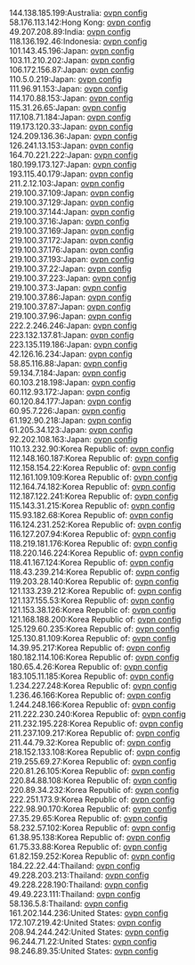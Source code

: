 144.138.185.199:Australia: [ovpn config](vpn/144_138_185_199.ovpn)  
58.176.113.142:Hong Kong: [ovpn config](vpn/58_176_113_142.ovpn)  
49.207.208.89:India: [ovpn config](vpn/49_207_208_89.ovpn)  
118.136.192.46:Indonesia: [ovpn config](vpn/118_136_192_46.ovpn)  
101.143.45.196:Japan: [ovpn config](vpn/101_143_45_196.ovpn)  
103.11.210.202:Japan: [ovpn config](vpn/103_11_210_202.ovpn)  
106.172.156.87:Japan: [ovpn config](vpn/106_172_156_87.ovpn)  
110.5.0.219:Japan: [ovpn config](vpn/110_5_0_219.ovpn)  
111.96.91.153:Japan: [ovpn config](vpn/111_96_91_153.ovpn)  
114.170.88.153:Japan: [ovpn config](vpn/114_170_88_153.ovpn)  
115.31.26.65:Japan: [ovpn config](vpn/115_31_26_65.ovpn)  
117.108.71.184:Japan: [ovpn config](vpn/117_108_71_184.ovpn)  
119.173.120.33:Japan: [ovpn config](vpn/119_173_120_33.ovpn)  
124.209.136.36:Japan: [ovpn config](vpn/124_209_136_36.ovpn)  
126.241.13.153:Japan: [ovpn config](vpn/126_241_13_153.ovpn)  
164.70.221.222:Japan: [ovpn config](vpn/164_70_221_222.ovpn)  
180.199.173.127:Japan: [ovpn config](vpn/180_199_173_127.ovpn)  
193.115.40.179:Japan: [ovpn config](vpn/193_115_40_179.ovpn)  
211.2.12.103:Japan: [ovpn config](vpn/211_2_12_103.ovpn)  
219.100.37.109:Japan: [ovpn config](vpn/219_100_37_109.ovpn)  
219.100.37.129:Japan: [ovpn config](vpn/219_100_37_129.ovpn)  
219.100.37.144:Japan: [ovpn config](vpn/219_100_37_144.ovpn)  
219.100.37.16:Japan: [ovpn config](vpn/219_100_37_16.ovpn)  
219.100.37.169:Japan: [ovpn config](vpn/219_100_37_169.ovpn)  
219.100.37.172:Japan: [ovpn config](vpn/219_100_37_172.ovpn)  
219.100.37.176:Japan: [ovpn config](vpn/219_100_37_176.ovpn)  
219.100.37.193:Japan: [ovpn config](vpn/219_100_37_193.ovpn)  
219.100.37.22:Japan: [ovpn config](vpn/219_100_37_22.ovpn)  
219.100.37.223:Japan: [ovpn config](vpn/219_100_37_223.ovpn)  
219.100.37.3:Japan: [ovpn config](vpn/219_100_37_3.ovpn)  
219.100.37.86:Japan: [ovpn config](vpn/219_100_37_86.ovpn)  
219.100.37.87:Japan: [ovpn config](vpn/219_100_37_87.ovpn)  
219.100.37.96:Japan: [ovpn config](vpn/219_100_37_96.ovpn)  
222.2.246.246:Japan: [ovpn config](vpn/222_2_246_246.ovpn)  
223.132.137.81:Japan: [ovpn config](vpn/223_132_137_81.ovpn)  
223.135.119.186:Japan: [ovpn config](vpn/223_135_119_186.ovpn)  
42.126.16.234:Japan: [ovpn config](vpn/42_126_16_234.ovpn)  
58.85.116.88:Japan: [ovpn config](vpn/58_85_116_88.ovpn)  
59.134.7.184:Japan: [ovpn config](vpn/59_134_7_184.ovpn)  
60.103.218.198:Japan: [ovpn config](vpn/60_103_218_198.ovpn)  
60.112.93.172:Japan: [ovpn config](vpn/60_112_93_172.ovpn)  
60.120.84.177:Japan: [ovpn config](vpn/60_120_84_177.ovpn)  
60.95.7.226:Japan: [ovpn config](vpn/60_95_7_226.ovpn)  
61.192.90.218:Japan: [ovpn config](vpn/61_192_90_218.ovpn)  
61.205.34.123:Japan: [ovpn config](vpn/61_205_34_123.ovpn)  
92.202.108.163:Japan: [ovpn config](vpn/92_202_108_163.ovpn)  
110.13.232.90:Korea Republic of: [ovpn config](vpn/110_13_232_90.ovpn)  
112.148.160.187:Korea Republic of: [ovpn config](vpn/112_148_160_187.ovpn)  
112.158.154.22:Korea Republic of: [ovpn config](vpn/112_158_154_22.ovpn)  
112.161.109.109:Korea Republic of: [ovpn config](vpn/112_161_109_109.ovpn)  
112.164.74.182:Korea Republic of: [ovpn config](vpn/112_164_74_182.ovpn)  
112.187.122.241:Korea Republic of: [ovpn config](vpn/112_187_122_241.ovpn)  
115.143.31.215:Korea Republic of: [ovpn config](vpn/115_143_31_215.ovpn)  
115.93.182.68:Korea Republic of: [ovpn config](vpn/115_93_182_68.ovpn)  
116.124.231.252:Korea Republic of: [ovpn config](vpn/116_124_231_252.ovpn)  
116.127.207.94:Korea Republic of: [ovpn config](vpn/116_127_207_94.ovpn)  
118.219.181.176:Korea Republic of: [ovpn config](vpn/118_219_181_176.ovpn)  
118.220.146.224:Korea Republic of: [ovpn config](vpn/118_220_146_224.ovpn)  
118.41.167.124:Korea Republic of: [ovpn config](vpn/118_41_167_124.ovpn)  
118.43.239.214:Korea Republic of: [ovpn config](vpn/118_43_239_214.ovpn)  
119.203.28.140:Korea Republic of: [ovpn config](vpn/119_203_28_140.ovpn)  
121.133.239.212:Korea Republic of: [ovpn config](vpn/121_133_239_212.ovpn)  
121.137.155.53:Korea Republic of: [ovpn config](vpn/121_137_155_53.ovpn)  
121.153.38.126:Korea Republic of: [ovpn config](vpn/121_153_38_126.ovpn)  
121.168.188.200:Korea Republic of: [ovpn config](vpn/121_168_188_200.ovpn)  
125.129.60.235:Korea Republic of: [ovpn config](vpn/125_129_60_235.ovpn)  
125.130.81.109:Korea Republic of: [ovpn config](vpn/125_130_81_109.ovpn)  
14.39.95.217:Korea Republic of: [ovpn config](vpn/14_39_95_217.ovpn)  
180.182.114.106:Korea Republic of: [ovpn config](vpn/180_182_114_106.ovpn)  
180.65.4.26:Korea Republic of: [ovpn config](vpn/180_65_4_26.ovpn)  
183.105.11.185:Korea Republic of: [ovpn config](vpn/183_105_11_185.ovpn)  
1.234.227.248:Korea Republic of: [ovpn config](vpn/1_234_227_248.ovpn)  
1.236.46.166:Korea Republic of: [ovpn config](vpn/1_236_46_166.ovpn)  
1.244.248.166:Korea Republic of: [ovpn config](vpn/1_244_248_166.ovpn)  
211.222.230.240:Korea Republic of: [ovpn config](vpn/211_222_230_240.ovpn)  
211.232.195.228:Korea Republic of: [ovpn config](vpn/211_232_195_228.ovpn)  
211.237.109.217:Korea Republic of: [ovpn config](vpn/211_237_109_217.ovpn)  
211.44.79.32:Korea Republic of: [ovpn config](vpn/211_44_79_32.ovpn)  
218.152.133.108:Korea Republic of: [ovpn config](vpn/218_152_133_108.ovpn)  
219.255.69.27:Korea Republic of: [ovpn config](vpn/219_255_69_27.ovpn)  
220.81.26.105:Korea Republic of: [ovpn config](vpn/220_81_26_105.ovpn)  
220.84.88.108:Korea Republic of: [ovpn config](vpn/220_84_88_108.ovpn)  
220.89.34.232:Korea Republic of: [ovpn config](vpn/220_89_34_232.ovpn)  
222.251.173.9:Korea Republic of: [ovpn config](vpn/222_251_173_9.ovpn)  
222.98.90.170:Korea Republic of: [ovpn config](vpn/222_98_90_170.ovpn)  
27.35.29.65:Korea Republic of: [ovpn config](vpn/27_35_29_65.ovpn)  
58.232.57.102:Korea Republic of: [ovpn config](vpn/58_232_57_102.ovpn)  
61.38.95.138:Korea Republic of: [ovpn config](vpn/61_38_95_138.ovpn)  
61.75.33.88:Korea Republic of: [ovpn config](vpn/61_75_33_88.ovpn)  
61.82.159.252:Korea Republic of: [ovpn config](vpn/61_82_159_252.ovpn)  
184.22.22.44:Thailand: [ovpn config](vpn/184_22_22_44.ovpn)  
49.228.203.213:Thailand: [ovpn config](vpn/49_228_203_213.ovpn)  
49.228.228.190:Thailand: [ovpn config](vpn/49_228_228_190.ovpn)  
49.49.223.111:Thailand: [ovpn config](vpn/49_49_223_111.ovpn)  
58.136.5.8:Thailand: [ovpn config](vpn/58_136_5_8.ovpn)  
161.202.144.236:United States: [ovpn config](vpn/161_202_144_236.ovpn)  
172.107.219.42:United States: [ovpn config](vpn/172_107_219_42.ovpn)  
208.94.244.242:United States: [ovpn config](vpn/208_94_244_242.ovpn)  
96.244.71.22:United States: [ovpn config](vpn/96_244_71_22.ovpn)  
98.246.89.35:United States: [ovpn config](vpn/98_246_89_35.ovpn)  
